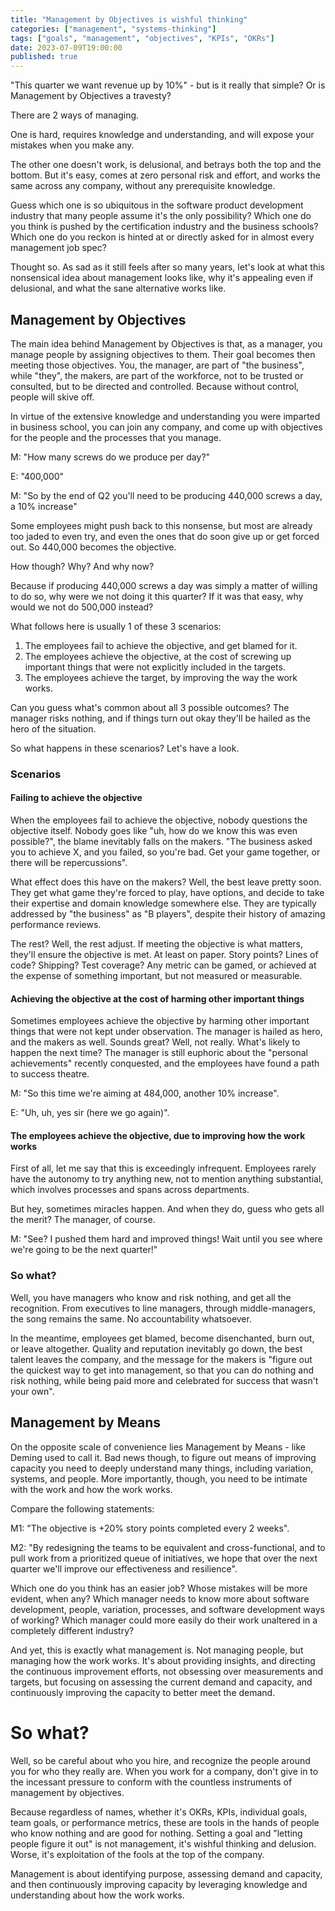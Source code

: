 ```yaml
---
title: "Management by Objectives is wishful thinking"
categories: ["management", "systems-thinking"]
tags: ["goals", "management", "objectives", "KPIs", "OKRs"]
date: 2023-07-09T19:00:00
published: true
---
```


"This quarter we want revenue up by 10%" - but is it really that simple? Or is Management by Objectives a travesty? 
<!--end_excerpt-->

There are 2 ways of managing.

One is hard, requires knowledge and understanding, and will expose your mistakes when you make any.

The other one doesn't work, is delusional, and betrays both the top and the bottom. But it's easy, comes at zero personal risk and effort, and works the same across any company, without any prerequisite knowledge.

Guess which one is so ubiquitous in the software product development industry that many people assume it's the only possibility? Which one do you think is pushed by the certification industry and the business schools? Which one do you reckon is hinted at or directly asked for in almost every management job spec?

Thought so. As sad as it still feels after so many years, let's look at what this nonsensical idea about management looks like, why it's appealing even if delusional, and what the sane alternative works like.

## Management by Objectives

The main idea behind Management by Objectives is that, as a manager, you manage people by assigning objectives to them. Their goal becomes then meeting those objectives. You, the manager, are part of "the business", while "they", the makers, are part of the workforce, not to be trusted or consulted, but to be directed and controlled. Because without control, people will skive off.

In virtue of the extensive knowledge and understanding you were imparted in business school, you can join any company, and come up with objectives for the people and the processes that you manage.

M: "How many screws do we produce per day?"

E: "400,000"

M: "So by the end of Q2 you'll need to be producing 440,000 screws a day, a 10% increase"

Some employees might push back to this nonsense, but most are already too jaded to even try, and even the ones that do soon give up or get forced out. So 440,000 becomes the objective.

How though? Why? And why now?

Because if producing 440,000 screws a day was simply a matter of willing to do so, why were we not doing it this quarter? If it was that easy, why would we not do 500,000 instead?

What follows here is usually 1 of these 3 scenarios:

1. The employees fail to achieve the objective, and get blamed for it.
2. The employees achieve the objective, at the cost of screwing up important things that were not explicitly included in the targets. 
3. The employees achieve the target, by improving the way the work works.

Can you guess what's common about all 3 possible outcomes? The manager risks nothing, and if things turn out okay they'll be hailed as the hero of the situation.

So what happens in these scenarios? Let's have a look.

### Scenarios

#### Failing to achieve the objective

When the employees fail to achieve the objective, nobody questions the objective itself. Nobody goes like "uh, how do we know this was even possible?", the blame inevitably falls on the makers. "The business asked you to achieve X, and you failed, so you're bad. Get your game together, or there will be repercussions".

What effect does this have on the makers? Well, the best leave pretty soon. They get what game they're forced to play, have options, and decide to take their expertise and domain knowledge somewhere else. They are typically addressed by "the business" as "B players", despite their history of amazing performance reviews.

The rest? Well, the rest adjust. If meeting the objective is what matters, they'll ensure the objective is met. At least on paper. Story points? Lines of code? Shipping? Test coverage? Any metric can be gamed, or achieved at the expense of something important, but not measured or measurable.

#### Achieving the objective at the cost of harming other important things

Sometimes employees achieve the objective by harming other important things that were not kept under observation. The manager is hailed as hero, and the makers as well. Sounds great? Well, not really. What's likely to happen the next time? The manager is still euphoric about the "personal achievements" recently conquested, and the employees have found a path to success theatre.

M: "So this time we're aiming at 484,000, another 10% increase".

E: "Uh, uh, yes sir (here we go again)".

#### The employees achieve the objective, due to improving how the work works

First of all, let me say that this is exceedingly infrequent. Employees rarely have the autonomy to try anything new, not to mention anything substantial, which involves processes and spans across departments.

But hey, sometimes miracles happen. And when they do, guess who gets all the merit? The manager, of course.

M: "See? I pushed them hard and improved things! Wait until you see where we're going to be the next quarter!"

### So what?

Well, you have managers who know and risk nothing, and get all the recognition. From executives to line managers, through middle-managers, the song remains the same. No accountability whatsoever. 

In the meantime, employees get blamed, become disenchanted, burn out, or leave altogether. Quality and reputation inevitably go down, the best talent leaves the company, and the message for the makers is "figure out the quickest way to get into management, so that you can do nothing and risk nothing, while being paid more and celebrated for success that wasn't your own".

## Management by Means

On the opposite scale of convenience lies Management by Means - like Deming used to call it. Bad news though, to figure out means of improving capacity you need to deeply understand many things, including variation, systems, and people. More importantly, though, you need to be intimate with the work and how the work works.

Compare the following statements:

M1: "The objective is +20% story points completed every 2 weeks".

M2: "By redesigning the teams to be equivalent and cross-functional, and to pull work from a prioritized queue of initiatives, we hope that over the next quarter we'll improve our effectiveness and resilience".

Which one do you think has an easier job? Whose mistakes will be more evident, when any? Which manager needs to know more about software development, people, variation, processes, and software development ways of working? Which manager could more easily do their work unaltered in a completely different industry?

And yet, this is exactly what management is. Not managing people, but managing how the work works. It's about providing insights, and directing the continuous improvement efforts, not obsessing over measurements and targets, but focusing on assessing the current demand and capacity, and continuously improving the capacity to better meet the demand.

# So what?

Well, so be careful about who you hire, and recognize the people around you for who they really are. When you work for a company, don't give in to the incessant pressure to conform with the countless instruments of management by objectives.

Because regardless of names, whether it's OKRs, KPIs, individual goals, team goals, or performance metrics, these are tools in the hands of people who know nothing and are good for nothing. Setting a goal and "letting people figure it out" is not management, it's wishful thinking and delusion. Worse, it's exploitation of the fools at the top of the company.

Management is about identifying purpose, assessing demand and capacity, and then continuously improving capacity by leveraging knowledge and understanding about how the work works.